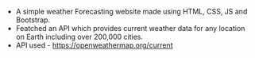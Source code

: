 * A simple weather Forecasting website made using HTML, CSS, JS and Bootstrap.
* Featched an API which provides current weather data for any location on Earth including over 200,000 cities.
* API used - https://openweathermap.org/current
